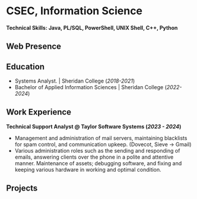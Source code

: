 # CSEC, Information Science

#### Technical Skills: Java, PL/SQL, PowerShell, UNIX Shell, C++, Python

## Web Presence

## Education
- Systems Analyst. | Sheridan College (_2018-2021_)
- Bachelor of Applied Information Sciences | Sheridan College (_2022-2024_)

## Work Experience
**Technical Support Analyst @ Taylor Software Systems (_2023 - 2024_)**
-	Management and administration of mail servers, maintaining blacklists for spam control, and communication upkeep. (Dovecot, Sieve -> Gmail)
-	Various administration roles such as the sending and responding of emails, answering clients over the phone in a polite and attentive manner. 
  	Maintenance of assets; debugging software, and fixing and keeping various hardware in working and optimal condition.


## Projects
